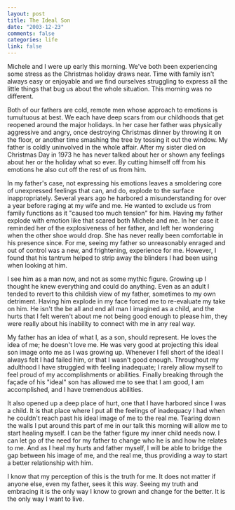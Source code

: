 ```yaml
--- 
layout: post
title: The Ideal Son
date: "2003-12-23"
comments: false
categories: life
link: false
---
```

Michele and I were up early this morning. We've both been experiencing some stress as the Christmas holiday draws near. Time with family isn't always easy or enjoyable and we find ourselves struggling to express all the little things that bug us about the whole situation. This morning was no different.

Both of our fathers are cold, remote men whose approach to emotions is tumultuous at best. We each have deep scars from our childhoods that get reopened around the major holidays. In her case her father was physically aggressive and angry, once destroying Christmas dinner by throwing it on the floor, or another time smashing the tree by tossing it out the window. My father is coldly uninvolved in the whole affair. After my sister died on Christmas Day in 1973 he has never talked about her or shown any feelings about her or the holiday what so ever. By cutting himself off from his emotions he also cut off the rest of us from him.

In my father's case, not expressing his emotions leaves a smoldering core of unexpressed feelings that can, and do, explode to the surface inappropriately. Several years ago he harbored a misunderstanding for over a year before raging at my wife and me. He wanted to exclude us from family functions as it "caused too much tension" for him. Having my father explode with emotion like that scared both Michele and me. In her case it reminded her of the explosiveness of her father, and left her wondering when the other shoe would drop. She has never really been comfortable in his presence since. For me, seeing my father so unreasonably enraged and out of control was a new, and frightening, experience for me. However, I found that his tantrum helped to strip away the blinders I had been using when looking at him.

I see him as a man now, and not as some mythic figure. Growing up I thought he knew everything and could do anything. Even as an adult I tended to revert to this childish view of my father, sometimes to my own detriment. Having him explode in my face forced me to re-evaluate my take on him. He isn't the be all and end all man I imagined as a child, and the hurts that I felt weren't about me not being good enough to please him, they were really about his inability to connect with me in any real way.

My father has an idea of what I, as a son, should represent. He loves the idea of me; he doesn't love me. He was very good at projecting this ideal son image onto me as I was growing up. Whenever I fell short of the ideal I always felt I had failed him, or that I wasn't good enough. Throughout my adulthood I have struggled with feeling inadequate; I rarely allow myself to feel proud of my accomplishments or abilities. Finally breaking through the façade of his "ideal" son has allowed me to see that I am good, I am accomplished, and I have tremendous abilities.

It also opened up a deep place of hurt, one that I have harbored since I was a child. It is that place where I put all the feelings of inadequacy I had when he couldn't reach past his ideal image of me to the real me. Tearing down the walls I put around this part of me in our talk this morning will allow me to start healing myself. I can be the father figure my inner child needs now. I can let go of the need for my father to change who he is and how he relates to me. And as I heal my hurts and father myself, I will be able to bridge the gap between his image of me, and the real me, thus providing a way to start a better relationship with him.

I know that my perception of this is the truth for me. It does not matter if anyone else, even my father, sees it this way. Seeing my truth and embracing it is the only way I know to grown and change for the better. It is the only way I want to live.
